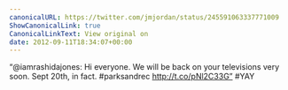 ```yaml
---
canonicalURL: https://twitter.com/jmjordan/status/245591063337771009
ShowCanonicalLink: true
CanonicalLinkText: View original on
date: 2012-09-11T18:34:07+00:00
---
```

“@iamrashidajones: Hi everyone. We will be back on your televisions very soon. Sept 20th, in fact. #parksandrec http://t.co/pNl2C33G” #YAY